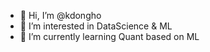 - 👋 Hi, I’m @kdongho
- 👀 I’m interested in DataScience & ML
- 🌱 I’m currently learning Quant based on ML

<!---
kdongho/kdongho is a ✨ special ✨ repository because its `README.md` (this file) appears on your GitHub profile.
You can click the Preview link to take a look at your changes.
--->

